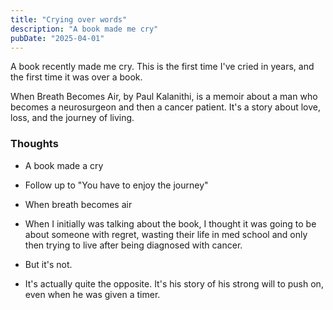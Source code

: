 ```yaml
---
title: "Crying over words"
description: "A book made me cry"
pubDate: "2025-04-01"
---
```

A book recently made me cry. This is the first time I've cried in years, and the first time it was over a book.

When Breath Becomes Air, by Paul Kalanithi, is a memoir about a man who becomes a neurosurgeon and then a cancer patient. It's a story about love, loss, and the journey of living.




### Thoughts
- A book made a cry 
- Follow up to "You have to enjoy the journey"
- When breath becomes air

- When I initially was talking about the book, I thought it was going to be about someone with regret, wasting their life in med school and only then trying to live after being diagnosed with cancer.
- But it's not. 
- It's actually quite the opposite. It's his story of his strong will to push on, even when he was given a timer.
